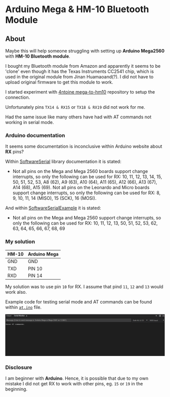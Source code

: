 # Arduino Mega & HM-10 Bluetooth Module

## About

Maybe this will help someone struggling with setting up **Arduino Mega2560** with **HM-10 Bluetooth module**.

I bought my Bluetooth module from Amazon and apparently it seems to be 'clone' even though it has the Texas Instruments CC2541 chip, which is used in the original module from Jinan Huamaoand(?). I did not have to upload original firmware to get this module to work.

I started experiment with [4ntoine mega-to-hm10](https://github.com/4ntoine/mega-to-hm10) repository to setup the connection.

Unfortunately pins `TX14 & RX15` or `TX18 & RX19` did not work for me.

Had the same issue like many others have had with AT commands not working in serial mode.

### Arduino documentation

It seems some documentation is inconclusive within Arduino website about **RX** pins?

Within [SoftwareSerial](https://docs.arduino.cc/learn/built-in-libraries/software-serial#print) library documentation it is stated:

* Not all pins on the Mega and Mega 2560 boards support change interrupts, so only the following can be used for RX: 10, 11, 12, 13, 14, 15, 50, 51, 52, 53, A8 (62), A9 (63), A10 (64), A11 (65), A12 (66), A13 (67), A14 (68), A15 (69). Not all pins on the Leonardo and Micro boards support change interrupts, so only the following can be used for RX: 8, 9, 10, 11, 14 (MISO), 15 (SCK), 16 (MOSI).

And within [SoftwareSerialExample](https://docs.arduino.cc/tutorials/communication/SoftwareSerialExample) it is stated:

* Not all pins on the Mega and Mega 2560 support change interrupts,
 so only the following can be used for RX:
 10, 11, 12, 13, 50, 51, 52, 53, 62, 63, 64, 65, 66, 67, 68, 69

### My solution

|HM-10   | Arduino Mega  |
|---|---|
| GND   | GND     |
| TXD   | PIN 10  |
| RXD   | PIN 14  |

My solution was to use pin `10` for RX. I assume that pind `11`, `12` and `13` would work also.

Example code for testing serial mode and AT commands can be found within [`at.ino`](https://github.com/J-Tapio/arduino_mega_hm_10_ble/blob/main/at.ino) file.

![AT example](at_example.gif)

### Disclosure

I am beginner with **Arduino**.
Hence, it is possible that due to my own mistake I did not get RX to work with other pins, eg. `15` or `19` in the beginning.
